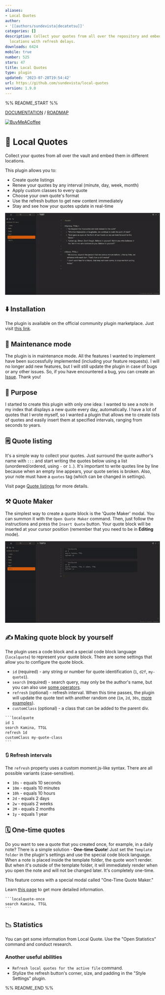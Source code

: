 ```yaml
---
aliases:
- Local Quotes
author:
- '[[authors/sundevista|decatetsu]]'
categories: []
description: Collect your quotes from all over the repository and embed them in different
  locations with refresh delays.
downloads: 6424
mobile: true
number: 525
stars: 47
title: Local Quotes
type: plugin
updated: '2023-07-28T19:54:42'
url: https://github.com/sundevista/local-quotes
version: 1.9.0
---
```


%% README_START %%

[DOCUMENTATION](https://sundevista.github.io/local-quotes/) / [ROADMAP](https://github.com/users/sundevista/projects/2/views/1)

[<img src="https://cdn.buymeacoffee.com/buttons/v2/default-violet.png" alt="BuyMeACoffee" width="100">](https://www.buymeacoffee.com/sundevistax)

# 📜 Local Quotes

Collect your quotes from all over the vault and embed them in different locations.

This plugin allows you to:

- Create quote listings
- Renew your quotes by any interval (minute, day, week, month)
- Apply custom classes to every quote
- Choose your own quote's format
- Use the refresh button to get new content immediately
- Stay and see how your quotes update in real-time

![demo](https://github.com/decatetsu/local-quotes/raw/master/assets/demo.gif)

## ⬇️ Installation

The plugin is available on the official community plugin marketplace. Just visit [this link](https://obsidian.md/plugins?search=local%20quotes#).

## 🧰 Maintenance mode

The plugin is in maintenance mode. All the features I wanted to implement have been successfully implemented (including your feature requests). I will no longer add new features, but I will still update the plugin in case of bugs or any other issues. So, if you have encountered a bug, you can create an [Issue](https://github.com/decatetsu/local-quotes/issues). Thank you!

## 🎯 Purpose

I started to create this plugin with only one idea: I wanted to see a note in my index that displays a new quote every day, automatically. I have a lot of quotes that I wrote myself, so I wanted a plugin that allows me to create lists of quotes and easily insert them at specified intervals, ranging from seconds to years.

## 🗒️ Quote listing

It's a simple way to collect your quotes. Just surround the quote author's name with `:::` and start writing the quotes below using a list (unordered/ordered, using `-` or `1.`). It's important to write quotes line by line because when an empty line appears, your quote series is broken. Also, your note must have a `quotes` tag (which can be changed in settings).

Visit page [Quote listings](https://decatetsu.github.io/local-quotes/terms/quote-listings/) for more details.

## ⚒️ Quote Maker

The simplest way to create a quote block is the 'Quote Maker' modal. You can summon it with the `Open Quote Maker` command. Then, just follow the instructions and press the `Insert Quote` button. Your quote block will be inserted at your cursor position (remember that you need to be in **Editing** mode).

![modal](https://github.com/decatetsu/local-quotes/raw/master/assets/modal.gif)

## ✍️ Making quote block by yourself

The plugin uses a code block and a special code block language (`localquote`) to represent your quote block. There are some settings that allow you to configure the quote block.

- `id` (required) - any string or number for quote identification (`1`, `d2f`, `my-quote1`).
- `search` (required) - search query, may only be the author's name, but you can also use [some operators](https://decatetsu.github.io/local-quotes/terms/search/).
- `refresh` (optional) - refresh interval. When this time passes, the plugin will update the quote text with another random one (`1m`, `2d`, `30s`, [more examples](#-refresh-intervals)).
- `customClass` (optional) - a class that can be added to the parent div.

````
```localquote
id 1
search Kamina, TTGL
refresh 1d
customClass my-quote-class
```
````

### 🔃 Refresh intervals

The `refresh` property uses a custom moment.js-like syntax. There are all possible variants (case-sensitive).

- `10s` - equals 10 seconds
- `10m` - equals 10 minutes
- `10h` - equals 10 hours
- `2d` - equals 2 days
- `2w` - equals 2 weeks
- `2M` - equals 2 months
- `1y` - equals 1 year

## 🗓 One-time quotes

Do you want to see a quote that you created once, for example, in a daily note? There is a simple solution - **One-time Quote**! Just set the `Template folder` in the plugin's settings and use the special code block language. When a note is placed inside the template folder, the quote won't render. But when it's outside of the template folder, it will immediately render when you open the note and will not be changed later. It's completely one-time.

This feature comes with a special modal called "One-Time Quote Maker."

Learn [this page](https://decatetsu.github.io/local-quotes/block-types/one-time-quote-block/) to get more detailed information.

````
```localquote-once
search Kamina, TTGL
```
````

## 📉 Statistics

You can get some information from Local Quote. Use the "Open Statistics" command and conduct research.

### Another useful abilities

- `Refresh local quotes for the active file` command.
- Stylize the refresh button's corner, size, and padding in the "Style Settings" plugin.


%% README_END %%